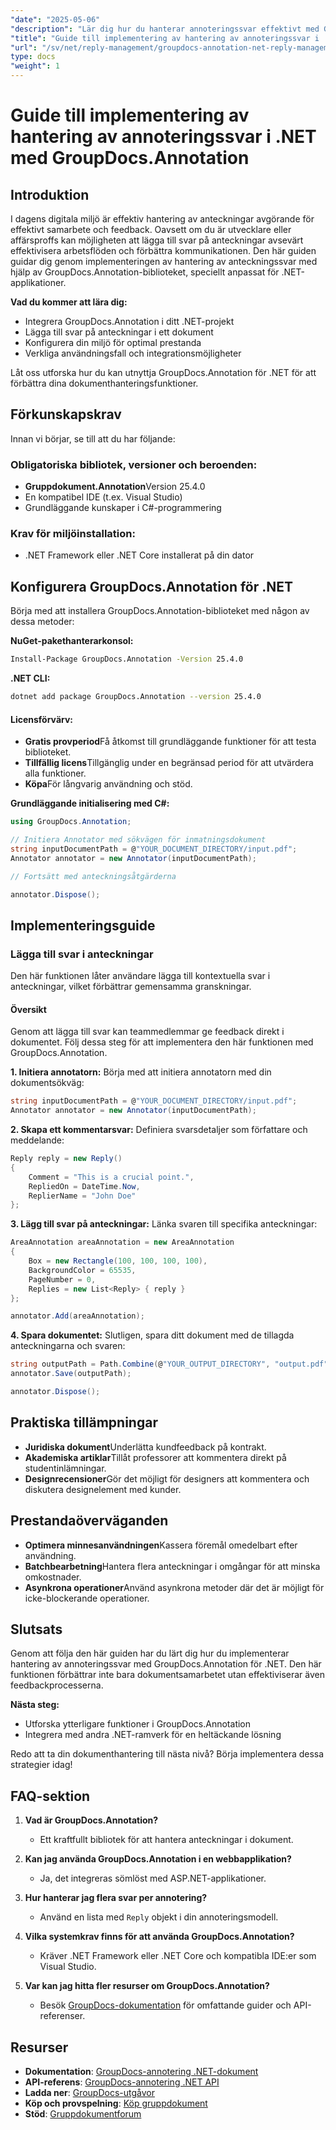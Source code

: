 ```yaml
---
"date": "2025-05-06"
"description": "Lär dig hur du hanterar annoteringssvar effektivt med GroupDocs.Annotation för .NET. Den här guiden behandlar integration, hur man lägger till svar och praktiska användningsområden."
"title": "Guide till implementering av hantering av annoteringssvar i .NET med GroupDocs.Annotation"
"url": "/sv/net/reply-management/groupdocs-annotation-net-reply-management-guide/"
type: docs
"weight": 1
---
```


# Guide till implementering av hantering av annoteringssvar i .NET med GroupDocs.Annotation

## Introduktion

I dagens digitala miljö är effektiv hantering av anteckningar avgörande för effektivt samarbete och feedback. Oavsett om du är utvecklare eller affärsproffs kan möjligheten att lägga till svar på anteckningar avsevärt effektivisera arbetsflöden och förbättra kommunikationen. Den här guiden guidar dig genom implementeringen av hantering av anteckningssvar med hjälp av GroupDocs.Annotation-biblioteket, speciellt anpassat för .NET-applikationer.

**Vad du kommer att lära dig:**
- Integrera GroupDocs.Annotation i ditt .NET-projekt
- Lägga till svar på anteckningar i ett dokument
- Konfigurera din miljö för optimal prestanda
- Verkliga användningsfall och integrationsmöjligheter

Låt oss utforska hur du kan utnyttja GroupDocs.Annotation för .NET för att förbättra dina dokumenthanteringsfunktioner.

## Förkunskapskrav

Innan vi börjar, se till att du har följande:

### Obligatoriska bibliotek, versioner och beroenden:
- **Gruppdokument.Annotation**Version 25.4.0
- En kompatibel IDE (t.ex. Visual Studio)
- Grundläggande kunskaper i C#-programmering

### Krav för miljöinstallation:
- .NET Framework eller .NET Core installerat på din dator

## Konfigurera GroupDocs.Annotation för .NET

Börja med att installera GroupDocs.Annotation-biblioteket med någon av dessa metoder:

**NuGet-pakethanterarkonsol:**
```bash
Install-Package GroupDocs.Annotation -Version 25.4.0
```

**.NET CLI:**
```bash
dotnet add package GroupDocs.Annotation --version 25.4.0
```

#### Licensförvärv:
- **Gratis provperiod**Få åtkomst till grundläggande funktioner för att testa biblioteket.
- **Tillfällig licens**Tillgänglig under en begränsad period för att utvärdera alla funktioner.
- **Köpa**För långvarig användning och stöd.

**Grundläggande initialisering med C#:**
```csharp
using GroupDocs.Annotation;

// Initiera Annotator med sökvägen för inmatningsdokument
string inputDocumentPath = @"YOUR_DOCUMENT_DIRECTORY/input.pdf";
Annotator annotator = new Annotator(inputDocumentPath);

// Fortsätt med anteckningsåtgärderna

annotator.Dispose();
```

## Implementeringsguide

### Lägga till svar i anteckningar

Den här funktionen låter användare lägga till kontextuella svar i anteckningar, vilket förbättrar gemensamma granskningar.

#### Översikt
Genom att lägga till svar kan teammedlemmar ge feedback direkt i dokumentet. Följ dessa steg för att implementera den här funktionen med GroupDocs.Annotation.

**1. Initiera annotatorn:**
Börja med att initiera annotatorn med din dokumentsökväg:
```csharp
string inputDocumentPath = @"YOUR_DOCUMENT_DIRECTORY/input.pdf";
Annotator annotator = new Annotator(inputDocumentPath);
```

**2. Skapa ett kommentarsvar:**
Definiera svarsdetaljer som författare och meddelande:
```csharp
Reply reply = new Reply()
{
    Comment = "This is a crucial point.",
    RepliedOn = DateTime.Now,
    ReplierName = "John Doe"
};
```

**3. Lägg till svar på anteckningar:**
Länka svaren till specifika anteckningar:
```csharp
AreaAnnotation areaAnnotation = new AreaAnnotation
{
    Box = new Rectangle(100, 100, 100, 100),
    BackgroundColor = 65535,
    PageNumber = 0,
    Replies = new List<Reply> { reply }
};

annotator.Add(areaAnnotation);
```

**4. Spara dokumentet:**
Slutligen, spara ditt dokument med de tillagda anteckningarna och svaren:
```csharp
string outputPath = Path.Combine(@"YOUR_OUTPUT_DIRECTORY", "output.pdf");
annotator.Save(outputPath);

annotator.Dispose();
```

## Praktiska tillämpningar

- **Juridiska dokument**Underlätta kundfeedback på kontrakt.
- **Akademiska artiklar**Tillåt professorer att kommentera direkt på studentinlämningar.
- **Designrecensioner**Gör det möjligt för designers att kommentera och diskutera designelement med kunder.

## Prestandaöverväganden

- **Optimera minnesanvändningen**Kassera föremål omedelbart efter användning.
- **Batchbearbetning**Hantera flera anteckningar i omgångar för att minska omkostnader.
- **Asynkrona operationer**Använd asynkrona metoder där det är möjligt för icke-blockerande operationer.

## Slutsats

Genom att följa den här guiden har du lärt dig hur du implementerar hantering av annoteringssvar med GroupDocs.Annotation för .NET. Den här funktionen förbättrar inte bara dokumentsamarbetet utan effektiviserar även feedbackprocesserna.

**Nästa steg:**
- Utforska ytterligare funktioner i GroupDocs.Annotation
- Integrera med andra .NET-ramverk för en heltäckande lösning

Redo att ta din dokumenthantering till nästa nivå? Börja implementera dessa strategier idag!

## FAQ-sektion

1. **Vad är GroupDocs.Annotation?**
   - Ett kraftfullt bibliotek för att hantera anteckningar i dokument.

2. **Kan jag använda GroupDocs.Annotation i en webbapplikation?**
   - Ja, det integreras sömlöst med ASP.NET-applikationer.

3. **Hur hanterar jag flera svar per annotering?**
   - Använd en lista med `Reply` objekt i din annoteringsmodell.

4. **Vilka systemkrav finns för att använda GroupDocs.Annotation?**
   - Kräver .NET Framework eller .NET Core och kompatibla IDE:er som Visual Studio.

5. **Var kan jag hitta fler resurser om GroupDocs.Annotation?**
   - Besök [GroupDocs-dokumentation](https://docs.groupdocs.com/annotation/net/) för omfattande guider och API-referenser.

## Resurser

- **Dokumentation**: [GroupDocs-annotering .NET-dokument](https://docs.groupdocs.com/annotation/net/)
- **API-referens**: [GroupDocs-annotering .NET API](https://reference.groupdocs.com/annotation/net/)
- **Ladda ner**: [GroupDocs-utgåvor](https://releases.groupdocs.com/annotation/net/)
- **Köp och provspelning**: [Köp gruppdokument](https://purchase.groupdocs.com/buy)
- **Stöd**: [Gruppdokumentforum](https://forum.groupdocs.com/c/annotation/)